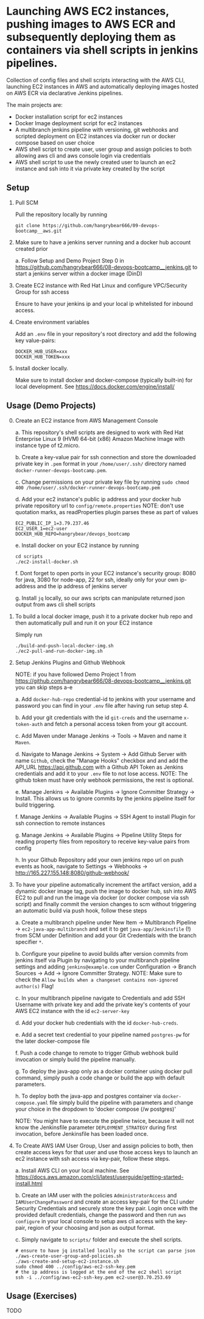 # Launching AWS EC2 instances, pushing images to AWS ECR and subsequently deploying them as containers via shell scripts in jenkins pipelines.

Collection of config files and shell scripts interacting with the AWS CLI, launching EC2 instances in AWS and automatically deploying images hosted on AWS ECR via declarative Jenkins pipelines. 

The main projects are:
- Docker installation script for ec2 instances
- Docker Image deployment script for ec2 instances
- A multibranch jenkins pipeline with versioning, git webhooks and scripted deployment on EC2 instances via docker run or docker compose based on user choice
- AWS shell script to create user, user group and assign policies to both allowing aws cli and aws console login via credentials
- AWS shell script to use the newly created user to launch an ec2 instance and ssh into it via private key created by the script

## Setup

1. Pull SCM

    Pull the repository locally by running
    ```
    git clone https://github.com/hangrybear666/09-devops-bootcamp__aws.git
    ```

2. Make sure to have a jenkins server running and a docker hub account created prior

    a. Follow Setup and Demo Project Step 0 in https://github.com/hangrybear666/08-devops-bootcamp__jenkins.git to start a jenkins server within a docker image (DinD)

3. Create EC2 instance with Red Hat Linux and configure VPC/Security Group for ssh access

    Ensure to have your jenkins ip and your local ip whitelisted for inbound access.

4. Create environment variables
        
    Add an `.env` file in your repository's root directory and add the following key value-pairs:
    ```
    DOCKER_HUB_USER=xxx
    DOCKER_HUB_TOKEN=xxx
    ```

5. Install docker locally.

    Make sure to install docker and docker-compose (typically built-in) for local development. See https://docs.docker.com/engine/install/

## Usage (Demo Projects)

0. Create an EC2 instance from AWS Management Console

    a. This repository's shell scripts are designed to work with Red Hat Enterprise Linux 9 (HVM) 64-bit (x86) Amazon Machine Image with instance type of t2.micro.

    b. Create a key-value pair for ssh connection and store the downloaded private key in `.pem` format in your `/home/user/.ssh/` directory named `docker-runner-devops-bootcamp.pem`.

    c. Change permissions on your private key file by running `sudo chmod 400 /home/user/.ssh/docker-runner-devops-bootcamp.pem`

    d. Add your ec2 instance's public ip address and your docker hub private repository url to `config/remote.properties` 
    NOTE: don't use quotation marks, as readProperties plugin parses these as part of values
    ```
    EC2_PUBLIC_IP_1=3.79.237.46
    EC2_USER_1=ec2-user
    DOCKER_HUB_REPO=hangrybear/devops_bootcamp
    ```

    e. Install docker on your EC2 instance by running
    ```
    cd scripts
    ./ec2-install-docker.sh
    ```

    f. Dont forget to open ports in your EC2 instance's security group: 8080 for java, 3080 for node-app, 22 for ssh, ideally only for your own ip-address and the ip address of jenkins server

    g. Install `jq` locally, so our aws scripts can manipulate returned json output from aws cli shell scripts

1. To build a local docker image, push it to a private docker hub repo and then automatically pull and run it on your EC2 instance

    Simply run
    ```
    ./build-and-push-local-docker-img.sh
    ./ec2-pull-and-run-docker-img.sh
    ```

2. Setup Jenkins Plugins and Github Webhook

    NOTE: if you have followed Demo Project 1 from https://github.com/hangrybear666/08-devops-bootcamp__jenkins.git you can skip steps a-e

    a. Add `docker-hub-repo` credential-id to jenkins with your username and password you can find in your `.env` file after having run setup step 4.
    
    b. Add your git credentials with the id `git-creds` and the username `x-token-auth` and fetch a personal access token from your git account.

    c. Add Maven under Manage Jenkins -> Tools -> Maven and name it `Maven`.

    d. Navigate to Manage Jenkins -> System -> Add Github Server with name `Github`, check the "Manage Hooks" checkbox and and add the API_URL https://api.github.com with a Github API Token as Jenkins credentials and add it to your `.env` file to not lose access. NOTE: The github token must have only webhook permissions, the rest is optional.

    e. Manage Jenkins -> Available Plugins -> Ignore Committer Strategy -> Install. This allows us to ignore commits by the jenkins pipeline itself for build triggering.

    f. Manage Jenkins -> Available Plugins -> SSH Agent to install Plugin for ssh connection to remote instances

    g. Manage Jenkins -> Available Plugins -> Pipeline Utility Steps for reading property files from repository to receive key-value pairs from config

    h. In your Github Repository add your own jenkins repo url on push events as hook, navigate to Settings -> Webhooks -> http://165.227.155.148:8080/github-webhook/ 

3. To have your pipeline automatically increment the artifact version, add a dynamic docker image tag, push the image to docker hub, ssh into AWS EC2 to pull and run the image via docker (or docker compose via ssh script) and finally commit the version changes to scm without triggering an automatic build via push hook, follow these steps

    a. Create a multibranch pipeline under New Item -> Multibranch Pipeline -> `ec2-java-app-multibranch` and set it to get `java-app/Jenkinsfile` (!) from SCM under Definition and add your Git Credentials with the branch specifier `*`.

    b. Configure your pipeline to avoid builds after version commits from jenkins itself via Plugin by navigating to your multibranch pipeline settings and adding `jenkins@example.com` under Configuration -> Branch Sources -> Add -> Ignore Committer Strategy. NOTE: Make sure to check the `Allow builds when a changeset contains non-ignored author(s)` Flag!

    c. In your multibranch pipeline navigate to Credentials and add SSH Username with private key and add the private key's contents of your AWS EC2 instance with the id `ec2-server-key`

    d. Add your docker hub credentials with the id `docker-hub-creds`.

    e. Add a secret text credential to your pipeline named `postgres-pw` for the later docker-compose file

    f. Push a code change to remote to trigger Github webhook build invocation or simply build the pipeline manually.

    g. To deploy the java-app only as a docker container using docker pull command, simply push a code change or build the app with default parameters.

    h. To deploy both the java-app and postgres container via `docker-compose.yaml` file simply build the pipeline with parameters and change your choice in the dropdown to 'docker compose (/w postgres)'

    NOTE: You might have to execute the pipeline twice, because it will not know the Jenkinsfile parameter `DEPLOYMENT_STRATEGY` during first invocation, before Jenkinsfile has been loaded once.

4. To Create AWS IAM User Group, User and assign policies to both, then create access keys for that user and use those access keys to launch an ec2 instance with ssh access via key-pair, follow these steps.

    a. Install AWS CLI on your local machine. See https://docs.aws.amazon.com/cli/latest/userguide/getting-started-install.html 

    b. Create an IAM user with the policies `AdministratorAccess` and `IAMUserChangePassword` and create an access key-pair for the CLI under Security Credentials and securely store the key pair. Login once with the provided default credentials, change the password and then run `aws configure` in your local console to setup aws cli access with the key-pair, region of your choosing and json as output format.

    c. Simply navigate to `scripts/` folder and execute the shell scripts.
    ```
    # ensure to have jq installed locally so the script can parse json
    ./aws-create-user-group-and-policies.sh
    ./aws-create-and-setup-ec2-instance.sh
    sudo chmod 400 ../config/aws-ec2-ssh-key.pem
    # the ip address is logged at the end of the ec2 shell script
    ssh -i ../config/aws-ec2-ssh-key.pem ec2-user@3.70.253.69
    
    ```
## Usage (Exercises)

TODO
